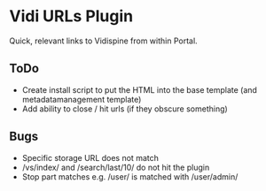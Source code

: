 # Vidi URLs Plugin

Quick, relevant links to Vidispine from within Portal.


## ToDo
* Create install script to put the HTML into the base template (and metadatamanagement template)
* Add ability to close / hit urls (if they obscure something)

## Bugs
* Specific storage URL does not match
* /vs/index/ and /search/last/10/ do not hit the plugin
* Stop part matches e.g. /user/ is matched with /user/admin/
